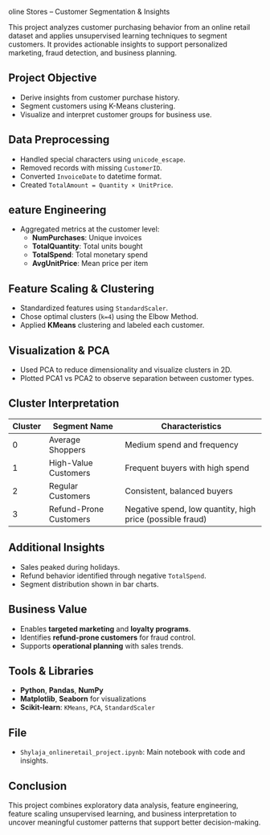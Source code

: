 oline Stores – Customer Segmentation & Insights

This project analyzes customer purchasing behavior from an online retail dataset and applies unsupervised learning techniques to segment customers. It provides actionable insights to support personalized marketing, fraud detection, and business planning.

##  Project Objective

- Derive insights from customer purchase history.
- Segment customers using K-Means clustering.
- Visualize and interpret customer groups for business use.

##  Data Preprocessing

- Handled special characters using `unicode_escape`.
- Removed records with missing `CustomerID`.
- Converted `InvoiceDate` to datetime format.
- Created `TotalAmount = Quantity × UnitPrice`.

## eature Engineering

- Aggregated metrics at the customer level:
  - **NumPurchases**: Unique invoices
  - **TotalQuantity**: Total units bought
  - **TotalSpend**: Total monetary spend
  - **AvgUnitPrice**: Mean price per item

##  Feature Scaling & Clustering

- Standardized features using `StandardScaler`.
- Chose optimal clusters (`k=4`) using the Elbow Method.
- Applied **KMeans** clustering and labeled each customer.

##  Visualization & PCA

- Used PCA to reduce dimensionality and visualize clusters in 2D.
- Plotted PCA1 vs PCA2 to observe separation between customer types.

##  Cluster Interpretation

| Cluster | Segment Name          | Characteristics                                        |
|--------|------------------------|---------------------------------------------------------|
| 0      | Average Shoppers       | Medium spend and frequency                             |
| 1      | High-Value Customers   | Frequent buyers with high spend                        |
| 2      | Regular Customers      | Consistent, balanced buyers                            |
| 3      | Refund-Prone Customers | Negative spend, low quantity, high price (possible fraud) |

##  Additional Insights

- Sales peaked during holidays.
- Refund behavior identified through negative `TotalSpend`.
- Segment distribution shown in bar charts.

##  Business Value

- Enables **targeted marketing** and **loyalty programs**.
- Identifies **refund-prone customers** for fraud control.
- Supports **operational planning** with sales trends.

## Tools & Libraries

- **Python**, **Pandas**, **NumPy**
- **Matplotlib**, **Seaborn** for visualizations
- **Scikit-learn**: `KMeans`, `PCA`, `StandardScaler`

##  File

- `Shylaja_onlineretail_project.ipynb`: Main notebook with code and insights.

##  Conclusion

This project combines exploratory data analysis, feature engineering, feature scaling unsupervised learning, and business interpretation to uncover meaningful customer patterns that support better decision-making.


